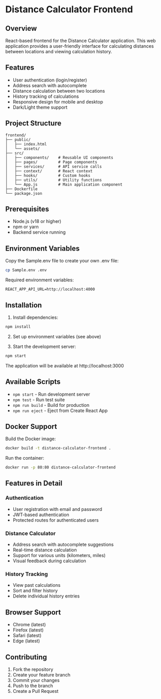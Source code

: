# Distance Calculator Frontend

## Overview
React-based frontend for the Distance Calculator application. This web application provides a user-friendly interface for calculating distances between locations and viewing calculation history.

## Features
- User authentication (login/register)
- Address search with autocomplete
- Distance calculation between two locations
- History tracking of calculations
- Responsive design for mobile and desktop
- Dark/Light theme support

## Project Structure
```
frontend/
├── public/
│   ├── index.html
│   └── assets/
├── src/
│   ├── components/    # Reusable UI components
│   ├── pages/         # Page components
│   ├── services/      # API service calls
│   ├── context/       # React context
│   ├── hooks/         # Custom hooks
│   ├── utils/         # Utility functions
│   └── App.js         # Main application component
├── Dockerfile
└── package.json
```

## Prerequisites
- Node.js (v18 or higher)
- npm or yarn
- Backend service running

## Environment Variables
Copy the Sample.env file to create your own .env file:
```bash
cp Sample.env .env
```

Required environment variables:
```
REACT_APP_API_URL=http://localhost:4000
```

## Installation
1. Install dependencies:
```bash
npm install
```

2. Set up environment variables (see above)

3. Start the development server:
```bash
npm start
```

The application will be available at http://localhost:3000

## Available Scripts
- `npm start` - Run development server
- `npm test` - Run test suite
- `npm run build` - Build for production
- `npm run eject` - Eject from Create React App

## Docker Support
Build the Docker image:
```bash
docker build -t distance-calculator-frontend .
```

Run the container:
```bash
docker run -p 80:80 distance-calculator-frontend
```

## Features in Detail

### Authentication
- User registration with email and password
- JWT-based authentication
- Protected routes for authenticated users

### Distance Calculator
- Address search with autocomplete suggestions
- Real-time distance calculation
- Support for various units (kilometers, miles)
- Visual feedback during calculation

### History Tracking
- View past calculations
- Sort and filter history
- Delete individual history entries

## Browser Support
- Chrome (latest)
- Firefox (latest)
- Safari (latest)
- Edge (latest)

## Contributing
1. Fork the repository
2. Create your feature branch
3. Commit your changes
4. Push to the branch
5. Create a Pull Request

